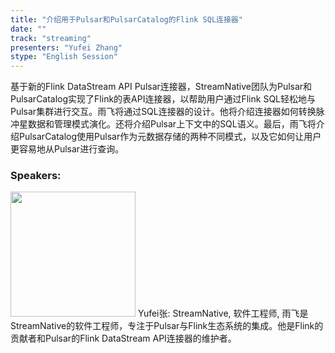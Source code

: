 ```yaml
---
title: "介绍用于Pulsar和PulsarCatalog的Flink SQL连接器"
date: "" 
track: "streaming"
presenters: "Yufei Zhang"
stype: "English Session"
---
```

基于新的Flink DataStream API Pulsar连接器，StreamNative团队为Pulsar和PulsarCatalog实现了Flink的表API连接器，以帮助用户通过Flink SQL轻松地与Pulsar集群进行交互。雨飞将通过SQL连接器的设计。他将介绍连接器如何转换脉冲星数据和管理模式演化。还将介绍Pulsar上下文中的SQL语义。最后，雨飞将介绍PulsarCatalog使用Pulsar作为元数据存储的两种不同模式，以及它如何让用户更容易地从Pulsar进行查询。
 ### Speakers: 
 <img src="images/speaker/1166.png" width="200" />
 Yufei张: StreamNative, 软件工程师, 雨飞是StreamNative的软件工程师，专注于Pulsar与Flink生态系统的集成。他是Flink的贡献者和Pulsar的Flink DataStream API连接器的维护者。
 